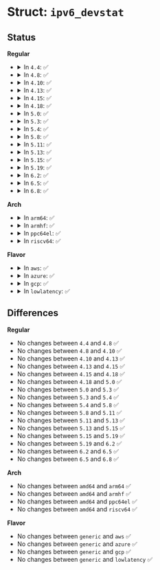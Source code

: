 # Struct: <code>ipv6_devstat</code>

## Status
<b>Regular</b>
<ul>
<li>
<details>
<summary>In <code>4.4</code>: ✅</summary>

```c
struct ipv6_devstat {
    struct proc_dir_entry *proc_dir_entry;
    struct ipstats_mib *ipv6;
    struct icmpv6_mib_device *icmpv6dev;
    struct icmpv6msg_mib_device *icmpv6msgdev;
};
```
</details>
</li>
<li>
<details>
<summary>In <code>4.8</code>: ✅</summary>

```c
struct ipv6_devstat {
    struct proc_dir_entry *proc_dir_entry;
    struct ipstats_mib *ipv6;
    struct icmpv6_mib_device *icmpv6dev;
    struct icmpv6msg_mib_device *icmpv6msgdev;
};
```
</details>
</li>
<li>
<details>
<summary>In <code>4.10</code>: ✅</summary>

```c
struct ipv6_devstat {
    struct proc_dir_entry *proc_dir_entry;
    struct ipstats_mib *ipv6;
    struct icmpv6_mib_device *icmpv6dev;
    struct icmpv6msg_mib_device *icmpv6msgdev;
};
```
</details>
</li>
<li>
<details>
<summary>In <code>4.13</code>: ✅</summary>

```c
struct ipv6_devstat {
    struct proc_dir_entry *proc_dir_entry;
    struct ipstats_mib *ipv6;
    struct icmpv6_mib_device *icmpv6dev;
    struct icmpv6msg_mib_device *icmpv6msgdev;
};
```
</details>
</li>
<li>
<details>
<summary>In <code>4.15</code>: ✅</summary>

```c
struct ipv6_devstat {
    struct proc_dir_entry *proc_dir_entry;
    struct ipstats_mib *ipv6;
    struct icmpv6_mib_device *icmpv6dev;
    struct icmpv6msg_mib_device *icmpv6msgdev;
};
```
</details>
</li>
<li>
<details>
<summary>In <code>4.18</code>: ✅</summary>

```c
struct ipv6_devstat {
    struct proc_dir_entry *proc_dir_entry;
    struct ipstats_mib *ipv6;
    struct icmpv6_mib_device *icmpv6dev;
    struct icmpv6msg_mib_device *icmpv6msgdev;
};
```
</details>
</li>
<li>
<details>
<summary>In <code>5.0</code>: ✅</summary>

```c
struct ipv6_devstat {
    struct proc_dir_entry *proc_dir_entry;
    struct ipstats_mib *ipv6;
    struct icmpv6_mib_device *icmpv6dev;
    struct icmpv6msg_mib_device *icmpv6msgdev;
};
```
</details>
</li>
<li>
<details>
<summary>In <code>5.3</code>: ✅</summary>

```c
struct ipv6_devstat {
    struct proc_dir_entry *proc_dir_entry;
    struct ipstats_mib *ipv6;
    struct icmpv6_mib_device *icmpv6dev;
    struct icmpv6msg_mib_device *icmpv6msgdev;
};
```
</details>
</li>
<li>
<details>
<summary>In <code>5.4</code>: ✅</summary>

```c
struct ipv6_devstat {
    struct proc_dir_entry *proc_dir_entry;
    struct ipstats_mib *ipv6;
    struct icmpv6_mib_device *icmpv6dev;
    struct icmpv6msg_mib_device *icmpv6msgdev;
};
```
</details>
</li>
<li>
<details>
<summary>In <code>5.8</code>: ✅</summary>

```c
struct ipv6_devstat {
    struct proc_dir_entry *proc_dir_entry;
    struct ipstats_mib *ipv6;
    struct icmpv6_mib_device *icmpv6dev;
    struct icmpv6msg_mib_device *icmpv6msgdev;
};
```
</details>
</li>
<li>
<details>
<summary>In <code>5.11</code>: ✅</summary>

```c
struct ipv6_devstat {
    struct proc_dir_entry *proc_dir_entry;
    struct ipstats_mib *ipv6;
    struct icmpv6_mib_device *icmpv6dev;
    struct icmpv6msg_mib_device *icmpv6msgdev;
};
```
</details>
</li>
<li>
<details>
<summary>In <code>5.13</code>: ✅</summary>

```c
struct ipv6_devstat {
    struct proc_dir_entry *proc_dir_entry;
    struct ipstats_mib *ipv6;
    struct icmpv6_mib_device *icmpv6dev;
    struct icmpv6msg_mib_device *icmpv6msgdev;
};
```
</details>
</li>
<li>
<details>
<summary>In <code>5.15</code>: ✅</summary>

```c
struct ipv6_devstat {
    struct proc_dir_entry *proc_dir_entry;
    struct ipstats_mib *ipv6;
    struct icmpv6_mib_device *icmpv6dev;
    struct icmpv6msg_mib_device *icmpv6msgdev;
};
```
</details>
</li>
<li>
<details>
<summary>In <code>5.19</code>: ✅</summary>

```c
struct ipv6_devstat {
    struct proc_dir_entry *proc_dir_entry;
    struct ipstats_mib *ipv6;
    struct icmpv6_mib_device *icmpv6dev;
    struct icmpv6msg_mib_device *icmpv6msgdev;
};
```
</details>
</li>
<li>
<details>
<summary>In <code>6.2</code>: ✅</summary>

```c
struct ipv6_devstat {
    struct proc_dir_entry *proc_dir_entry;
    struct ipstats_mib *ipv6;
    struct icmpv6_mib_device *icmpv6dev;
    struct icmpv6msg_mib_device *icmpv6msgdev;
};
```
</details>
</li>
<li>
<details>
<summary>In <code>6.5</code>: ✅</summary>

```c
struct ipv6_devstat {
    struct proc_dir_entry *proc_dir_entry;
    struct ipstats_mib *ipv6;
    struct icmpv6_mib_device *icmpv6dev;
    struct icmpv6msg_mib_device *icmpv6msgdev;
};
```
</details>
</li>
<li>
<details>
<summary>In <code>6.8</code>: ✅</summary>

```c
struct ipv6_devstat {
    struct proc_dir_entry *proc_dir_entry;
    struct ipstats_mib *ipv6;
    struct icmpv6_mib_device *icmpv6dev;
    struct icmpv6msg_mib_device *icmpv6msgdev;
};
```
</details>
</li>
</ul>
<b>Arch</b>
<ul>
<li>
<details>
<summary>In <code>arm64</code>: ✅</summary>

```c
struct ipv6_devstat {
    struct proc_dir_entry *proc_dir_entry;
    struct ipstats_mib *ipv6;
    struct icmpv6_mib_device *icmpv6dev;
    struct icmpv6msg_mib_device *icmpv6msgdev;
};
```
</details>
</li>
<li>
<details>
<summary>In <code>armhf</code>: ✅</summary>

```c
struct ipv6_devstat {
    struct proc_dir_entry *proc_dir_entry;
    struct ipstats_mib *ipv6;
    struct icmpv6_mib_device *icmpv6dev;
    struct icmpv6msg_mib_device *icmpv6msgdev;
};
```
</details>
</li>
<li>
<details>
<summary>In <code>ppc64el</code>: ✅</summary>

```c
struct ipv6_devstat {
    struct proc_dir_entry *proc_dir_entry;
    struct ipstats_mib *ipv6;
    struct icmpv6_mib_device *icmpv6dev;
    struct icmpv6msg_mib_device *icmpv6msgdev;
};
```
</details>
</li>
<li>
<details>
<summary>In <code>riscv64</code>: ✅</summary>

```c
struct ipv6_devstat {
    struct proc_dir_entry *proc_dir_entry;
    struct ipstats_mib *ipv6;
    struct icmpv6_mib_device *icmpv6dev;
    struct icmpv6msg_mib_device *icmpv6msgdev;
};
```
</details>
</li>
</ul>
<b>Flavor</b>
<ul>
<li>
<details>
<summary>In <code>aws</code>: ✅</summary>

```c
struct ipv6_devstat {
    struct proc_dir_entry *proc_dir_entry;
    struct ipstats_mib *ipv6;
    struct icmpv6_mib_device *icmpv6dev;
    struct icmpv6msg_mib_device *icmpv6msgdev;
};
```
</details>
</li>
<li>
<details>
<summary>In <code>azure</code>: ✅</summary>

```c
struct ipv6_devstat {
    struct proc_dir_entry *proc_dir_entry;
    struct ipstats_mib *ipv6;
    struct icmpv6_mib_device *icmpv6dev;
    struct icmpv6msg_mib_device *icmpv6msgdev;
};
```
</details>
</li>
<li>
<details>
<summary>In <code>gcp</code>: ✅</summary>

```c
struct ipv6_devstat {
    struct proc_dir_entry *proc_dir_entry;
    struct ipstats_mib *ipv6;
    struct icmpv6_mib_device *icmpv6dev;
    struct icmpv6msg_mib_device *icmpv6msgdev;
};
```
</details>
</li>
<li>
<details>
<summary>In <code>lowlatency</code>: ✅</summary>

```c
struct ipv6_devstat {
    struct proc_dir_entry *proc_dir_entry;
    struct ipstats_mib *ipv6;
    struct icmpv6_mib_device *icmpv6dev;
    struct icmpv6msg_mib_device *icmpv6msgdev;
};
```
</details>
</li>
</ul>

## Differences
<b>Regular</b>
<ul>
<li>
No changes between <code>4.4</code> and <code>4.8</code> ✅
</li>
<li>
No changes between <code>4.8</code> and <code>4.10</code> ✅
</li>
<li>
No changes between <code>4.10</code> and <code>4.13</code> ✅
</li>
<li>
No changes between <code>4.13</code> and <code>4.15</code> ✅
</li>
<li>
No changes between <code>4.15</code> and <code>4.18</code> ✅
</li>
<li>
No changes between <code>4.18</code> and <code>5.0</code> ✅
</li>
<li>
No changes between <code>5.0</code> and <code>5.3</code> ✅
</li>
<li>
No changes between <code>5.3</code> and <code>5.4</code> ✅
</li>
<li>
No changes between <code>5.4</code> and <code>5.8</code> ✅
</li>
<li>
No changes between <code>5.8</code> and <code>5.11</code> ✅
</li>
<li>
No changes between <code>5.11</code> and <code>5.13</code> ✅
</li>
<li>
No changes between <code>5.13</code> and <code>5.15</code> ✅
</li>
<li>
No changes between <code>5.15</code> and <code>5.19</code> ✅
</li>
<li>
No changes between <code>5.19</code> and <code>6.2</code> ✅
</li>
<li>
No changes between <code>6.2</code> and <code>6.5</code> ✅
</li>
<li>
No changes between <code>6.5</code> and <code>6.8</code> ✅
</li>
</ul>
<b>Arch</b>
<ul>
<li>
No changes between <code>amd64</code> and <code>arm64</code> ✅
</li>
<li>
No changes between <code>amd64</code> and <code>armhf</code> ✅
</li>
<li>
No changes between <code>amd64</code> and <code>ppc64el</code> ✅
</li>
<li>
No changes between <code>amd64</code> and <code>riscv64</code> ✅
</li>
</ul>
<b>Flavor</b>
<ul>
<li>
No changes between <code>generic</code> and <code>aws</code> ✅
</li>
<li>
No changes between <code>generic</code> and <code>azure</code> ✅
</li>
<li>
No changes between <code>generic</code> and <code>gcp</code> ✅
</li>
<li>
No changes between <code>generic</code> and <code>lowlatency</code> ✅
</li>
</ul>
